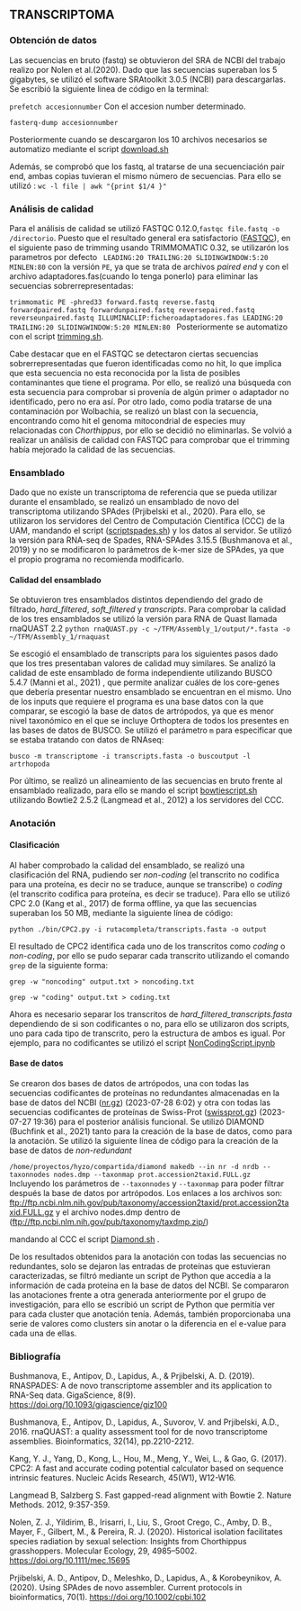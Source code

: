 ## TRANSCRIPTOMA

### Obtención de datos

Las secuencias en bruto (fastq) se obtuvieron del SRA de NCBI del trabajo realizo por Nolen et al.(2020). Dado que las secuencias superaban los 5 gigabytes, se utilizó el software SRAtoolkit 3.0.5 (NCBI) para descargarlas. Se escribió la siguiente linea de código en la terminal:

` prefetch accesionnumber ` Con el accesion number determinado.

` fasterq-dump accesionnumber ` 

Posteriormente cuando se descargaron los 10 archivos necesarios se automatizo mediante el script [download.sh](/Transcriptoma/download.sh/)

Además, se comprobó que los fastq, al tratarse de una secuenciación pair end, ambas copias tuvieran el mismo número de secuencias. Para ello se utilizó : ` wc -l file | awk "{print $1/4 }" `

### Análisis de calidad

Para el análisis de calidad se utilizó FASTQC 0.12.0,` fastqc file.fastq -o /directorio `. Puesto que el resultado general era satisfactorio ([FASTQC](/Transcriptoma/FASTQC/)), en el siguiente paso de trimming usando TRIMMOMATIC 0.32, se utilizarón los parametros por defecto ` LEADING:20 TRAILING:20 SLIDINGWINDOW:5:20 MINLEN:80`  con la versión ` PE `, ya que se trata de archivos *paired end* y  con el archivo adaptadores.fas(cuando lo tenga ponerlo) para eliminar las secuencias sobrerrepresentadas:

`trimmomatic PE -phred33 forward.fastq reverse.fastq forwardpaired.fastq forwardunpaired.fastq reversepaired.fastq reverseunpaired.fastq ILLUMINACLIP:ficheroadaptadores.fas LEADING:20 TRAILING:20 SLIDINGWINDOW:5:20 MINLEN:80
`
Posteriormente se automatizo con el script [trimming.sh](/Transcriptoma/trimming.sh/).

Cabe destacar que en el FASTQC se detectaron ciertas secuencias sobrerrepresentadas que fueron identificadas como no hit, lo que implica que esta secuencia no esta reconocida por la lista de posibles contaminantes que tiene el programa. Por ello, se realizó una búsqueda con esta secuencia para comprobar si provenía de algún primer o adaptador no identificado, pero no era así. Por otro lado, como podía tratarse de una contaminación por Wolbachia, se realizó un blast con la secuencia, encontrando como hit el genoma mitocondrial de especies muy relacionadas con *Chorthippus*, por ello se decidió no eliminarlas. Se volvió a realizar un análisis de calidad con FASTQC para comprobar que el trimming había mejorado la calidad de las secuencias. 

### Ensamblado

Dado que no existe un transcriptoma de referencia que se pueda utilizar durante el ensamblado, se realizó un ensamblado de novo del transcriptoma utilizando SPAdes (Prjibelski et al., 2020). Para ello, se utilizaron los servidores del Centro de Computación Científica (CCC) de la UAM, mandando el script ([scriptspades.sh](/Transcriptoma/scriptspades.sh/)) y los datos al servidor. Se utilizó la versión para RNA-seq de Spades, RNA-SPAdes 3.15.5 (Bushmanova et al., 2019) y no se modificaron lo parámetros de k-mer size de SPAdes, ya que el propio programa no recomienda modificarlo. 

#### Calidad del ensamblado

Se obtuvieron tres ensamblados distintos dependiendo del grado de filtrado, *hard_filtered*, *soft_filtered* y *transcripts*. Para comprobar la calidad de los tres ensamblados se utilizó la versión para RNA de Quast llamada rnaQUAST 2.2 `python rnaQUAST.py -c ~/TFM/Assembly_1/output/*.fasta -o ~/TFM/Assembly_1/rnaquast
` 

Se escogió el ensamblado de transcripts para los siguientes pasos dado que los tres presentaban valores de calidad muy similares. Se analizó la calidad de este ensamblado de forma independiente utilizando BUSCO 5.4.7 (Manni et al., 2021) , que permite analizar cuáles de los core-genes que debería presentar nuestro ensamblado se encuentran en el mismo. Uno de los inputs que requiere el programa es una base datos con la que comparar, se escogió la base de datos de artrópodos, ya que es menor nivel taxonómico en el que se incluye Orthoptera de todos los presentes en las bases de datos de BUSCO. Se utilizó el parámetro `m` para especificar que se estaba tratando con datos de RNAseq: 

`busco -m transcriptome -i transcripts.fasta -o buscoutput -l artrhopoda `


Por último, se realizó un alineamiento de las secuencias en bruto frente al ensamblado realizado, para ello se  mando el script [bowtiescript.sh](/Transcriptoma/bowtiescript.sh/) utilizando Bowtie2 2.5.2 (Langmead et al., 2012) a los servidores del CCC.

### Anotación

#### Clasificación

Al haber comprobado la calidad del ensamblado, se realizó una clasificación del RNA, pudiendo ser *non-coding* (el transcrito no codifica para una proteína, es decir no se traduce, aunque se transcribe) o *coding* (el transcrito codifica para proteína, es decir se traduce). Para ello se utilizó CPC 2.0 (Kang et al., 2017) de forma offline, ya que las secuencias superaban los 50 MB, mediante la siguiente línea de código:

` python ./bin/CPC2.py -i rutacompleta/transcripts.fasta -o output `

El resultado de CPC2 identifica cada uno de los transcritos como *coding* o *non-coding*, por ello se pudo separar cada transcrito utilizando el comando `grep` de la siguiente forma:

` grep -w "noncoding" output.txt > noncoding.txt `

` grep -w "coding" output.txt > coding.txt `

Ahora es necesario separar los transcritos de *hard_filtered_transcripts.fasta* dependiendo de si son codificantes o no, para ello se utilizaron dos scripts, uno para cada tipo de transcrito, pero la estructura de ambos es igual. Por ejemplo, para no codificantes se utilizó el script [NonCodingScript.ipynb](/Transcriptoma/NonCodingScript.ipynb/)

#### Base de datos

Se crearon dos bases de datos de artrópodos, una con todas las secuencias codificantes de proteínas no redundantes almacenadas en la base de datos del NCBI ([nr.gz](https://ftp.ncbi.nlm.nih.gov/blast/db/FASTA/)) (2023-07-28 6:02) y otra con todas las secuencias codificantes de proteínas de Swiss-Prot ([swissprot.gz](https://ftp.ncbi.nlm.nih.gov/blast/db/FASTA/)) (2023-07-27 19:36) para el posterior análisis funcional. Se utilizó DIAMOND (Buchfink et al., 2021) tanto para la creación de la base de datos, como para la anotación. Se utilizó la siguiente línea de código para la creación de la base de datos de *non-redundant*

` /home/proyectos/hyzo/compartida/diamond makedb --in nr -d nrdb --taxonnodes nodes.dmp --taxonmap prot.accession2taxid.FULL.gz ` Incluyendo los parámetros de `--taxonnodes` y `--taxonmap` para poder filtrar después la base de datos por artrópodos. Los enlaces a los archivos son: ftp://ftp.ncbi.nlm.nih.gov/pub/taxonomy/accession2taxid/prot.accession2taxid.FULL.gz y el archivo nodes.dmp dentro de (ftp://ftp.ncbi.nlm.nih.gov/pub/taxonomy/taxdmp.zip/)



mandando al CCC el script [Diamond.sh](/Transcriptoma/Diamond.sh) 
.

De los resultados obtenidos para la anotación con todas las secuencias no redundantes, solo se dejaron las entradas de proteínas que estuvieran caracterizadas, se filtró mediante un script de Python que accedía a la información de cada proteína en la base de datos del NCBI. Se compararon las anotaciones frente a otra generada anteriormente por el grupo de investigación, para ello se escribió un script de Python que permitía ver para cada cluster que anotación tenía. Además, también proporcionaba una serie de valores como clusters sin anotar o la diferencia en el e-value para cada una de ellas.

### Bibliografía

Bushmanova, E., Antipov, D., Lapidus, A., & Prjibelski, A. D. (2019). RNASPADES: A de novo transcriptome assembler and its application to RNA-Seq data. GigaScience, 8(9). https://doi.org/10.1093/gigascience/giz100

Bushmanova, E., Antipov, D., Lapidus, A., Suvorov, V. and Prjibelski, A.D., 2016. rnaQUAST: a quality assessment tool for de novo transcriptome assemblies. Bioinformatics, 32(14), pp.2210-2212.

Kang, Y. J., Yang, D., Kong, L., Hou, M., Meng, Y., Wei, L., & Gao, G. (2017). CPC2: A fast and accurate coding potential calculator based on sequence intrinsic features. Nucleic Acids Research, 45(W1), W12-W16. 

Langmead B, Salzberg S. Fast gapped-read alignment with Bowtie 2. Nature Methods. 2012, 9:357-359.

Nolen, Z. J., Yildirim, B., Irisarri, I., Liu, S., Groot Crego, C., Amby, D. B., Mayer, F., Gilbert, M., & Pereira, R. J. (2020). Historical isolation facilitates species radiation by sexual selection: Insights from Chorthippus grasshoppers. Molecular Ecology, 29, 4985–5002. https://doi.org/10.1111/mec.15695  

Prjibelski, A. D., Antipov, D., Meleshko, D., Lapidus, A., & Korobeynikov, A. (2020). Using SPAdes de novo assembler. Current protocols in bioinformatics, 70(1). https://doi.org/10.1002/cpbi.102
